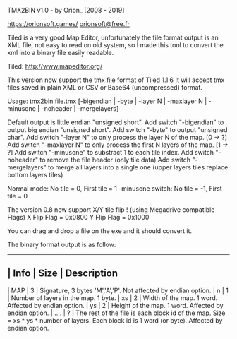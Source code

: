 TMX2BIN v1.0 - by Orion_ [2008 - 2019]

https://orionsoft.games/
orionsoft@free.fr

Tiled is a very good Map Editor, unfortunately the file format output is an XML file, not easy to read on old system, so I made this tool to convert the xml into a binary file easily readable.

Tiled: http://www.mapeditor.org/

This version now support the tmx file format of Tiled 1.1.6
It will accept tmx files saved in plain XML or CSV or Base64 (uncompressed) format.

Usage: tmx2bin file.tmx [-bigendian | -byte | -layer N | -maxlayer N | -minusone | -noheader | -mergelayers]

Default output is little endian "unsigned short".
Add switch "-bigendian" to output big endian "unsigned short".
Add switch "-byte" to output "unsigned char".
Add switch "-layer N" to only process the layer N of the map. [0 -> ?]
Add switch "-maxlayer N" to only process the first N layers of the map. [1 -> ?]
Add switch "-minusone" to substract 1 to each tile index.
Add switch "-noheader" to remove the file header (only tile data)
Add switch "-mergelayers" to merge all layers into a single one (upper layers tiles replace bottom layers tiles)

Normal mode:      No tile =  0, First tile = 1
-minusone switch: No tile = -1, First tile = 0

The version 0.8 now support X/Y tile flip ! (using Megadrive compatible Flags)
X Flip Flag = 0x0800
Y Flip Flag = 0x1000

You can drag and drop a file on the exe and it should convert it.

The binary format output is as follow:

-----------------------------
| Info | Size | Description
-----------------------------
|  MAP |   3  | Signature, 3 bytes 'M','A','P'. Not affected by endian option.
|    n |   1  | Number of layers in the map. 1 byte.
|   xs |   2  | Width of the map. 1 word. Affected by endian option.
|   ys |   2  | Height of the map. 1 word. Affected by endian option.
| .... |   ?  | The rest of the file is each block id of the map. Size = xs * ys * number of layers.
		Each block id is 1 word (or byte). Affected by endian option.
